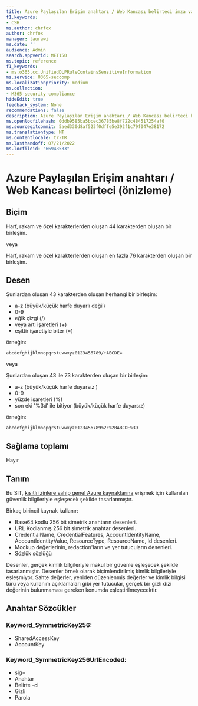 ```yaml
---
title: Azure Paylaşılan Erişim anahtarı / Web Kancası belirteci imza varlık tanımı (önizleme)
f1.keywords:
- CSH
ms.author: chrfox
author: chrfox
manager: laurawi
ms.date: ''
audience: Admin
search.appverid: MET150
ms.topic: reference
f1_keywords:
- ms.o365.cc.UnifiedDLPRuleContainsSensitiveInformation
ms.service: O365-seccomp
ms.localizationpriority: medium
ms.collection:
- M365-security-compliance
hideEdit: true
feedback_system: None
recommendations: false
description: Azure Paylaşılan Erişim anahtarı / Web Kancası belirteci hassas bilgi türü varlık tanımı.
ms.openlocfilehash: 0ddb9585ba5bcec36785be8f722c484517254af0
ms.sourcegitcommit: 5aed330d8af523f0dffe5e392f1c79f047e38172
ms.translationtype: MT
ms.contentlocale: tr-TR
ms.lasthandoff: 07/21/2022
ms.locfileid: "66948533"
---
```

# <a name="azure-shared-access-key--web-hook-token-preview"></a>Azure Paylaşılan Erişim anahtarı / Web Kancası belirteci (önizleme) 

## <a name="format"></a>Biçim

Harf, rakam ve özel karakterlerden oluşan 44 karakterden oluşan bir birleşim.

veya

Harf, rakam ve özel karakterlerden oluşan en fazla 76 karakterden oluşan bir birleşim.

## <a name="pattern"></a>Desen

Şunlardan oluşan 43 karakterden oluşan herhangi bir birleşim:
 
- a-z (büyük/küçük harfe duyarlı değil)
- 0-9
- eğik çizgi (/)
- veya artı işaretleri (+)
- eşittir işaretiyle biter (=)

örneğin:

`abcdefghijklmnopqrstuvwxyz0123456789/+ABCDE=`

veya

Şunlardan oluşan 43 ile 73 karakterden oluşan bir birleşim:

- a-z (büyük/küçük harfe duyarsız )
- 0-9
- yüzde işaretleri (%)
- son eki '%3d' ile bitiyor (büyük/küçük harfe duyarsız)

örneğin:

`abcdefghijklmnopqrstuvwxyz0123456789%2F%2BABCDE%3D`

## <a name="checksum"></a>Sağlama toplamı

Hayır

## <a name="definition"></a>Tanım

Bu SIT, [kısıtlı izinlere sahip genel Azure kaynaklarına](/azure/notification-hubs/notification-hubs-push-notification-security) erişmek için kullanılan güvenlik bilgileriyle eşleşecek şekilde tasarlanmıştır. 

Birkaç birincil kaynak kullanır:

- Base64 kodlu 256 bit simetrik anahtarın desenleri.
- URL Kodlanmış 256 bit simetrik anahtar desenleri.
- CredentialName, CredentialFeatures, AccountIdentityName, AccountIdentityValue, ResourceType, ResourceName, Id desenleri.
- Mockup değerlerinin, redaction'ların ve yer tutucuların desenleri.
- Sözlük sözlüğü

Desenler, gerçek kimlik bilgileriyle makul bir güvenle eşleşecek şekilde tasarlanmıştır. Desenler örnek olarak biçimlendirilmiş kimlik bilgileriyle eşleşmiyor. Sahte değerler, yeniden düzenlenmiş değerler ve kimlik bilgisi türü veya kullanım açıklamaları gibi yer tutucular, gerçek bir gizli dizi değerinin bulunmaması gereken konumda eşleştirilmeyecektir.

## <a name="keywords"></a>Anahtar Sözcükler

### <a name="keyword_symmetrickey256"></a>Keyword_SymmetricKey256:

- SharedAccessKey
- AccountKey

### <a name="keyword_symmetrickey256urlencoded"></a>Keyword_SymmetricKey256UrlEncoded:

- sig=
- Anahtar
- Belirte -ci
- Gizli
- Parola
